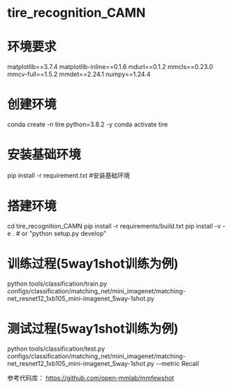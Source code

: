 # tire_recognition_CAMN

# 环境要求
matplotlib==3.7.4
matplotlib-inline==0.1.6
mdurl==0.1.2
mmcls==0.23.0
mmcv-full==1.5.2
mmdet==2.24.1
numpy==1.24.4

# 创建环境
conda create -n tire python=3.8.2 -y
conda activate tire
# 安装基础环境
pip install -r requirement.txt #安装基础环境
# 搭建环境
cd tire_recognition_CAMN
pip install -r requirements/build.txt
pip install -v -e .  # or "python setup.py develop"

# 训练过程(5way1shot训练为例)
python tools/classification/train.py configs/classification/matching_net/mini_imagenet/matching-net_resnet12_1xb105_mini-imagenet_5way-1shot.py 

# 测试过程(5way1shot训练为例)
python tools/classification/test.py configs/classification/matching_net/mini_imagenet/matching-net_resnet12_1xb105_mini-imagenet_5way-1shot.py --metric Recall

参考代码库：
https://github.com/open-mmlab/mmfewshot


